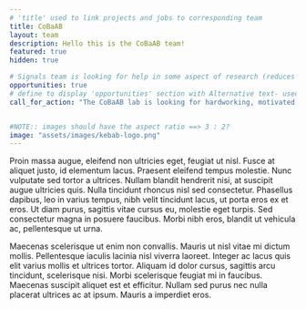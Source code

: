 ```yaml
---
# 'title' used to link projects and jobs to corresponding team
title: CoBaAB
layout: team
description: Hello this is the CoBaAB team!
featured: true
hidden: true

# Signals team is looking for help in some aspect of research (reduces work for toc...)
opportunities: true
# define to display 'opportunities' section with Alternative text- used if no "Job" opportunity posts related to team
call_for_action: "The CoBaAB lab is looking for hardworking, motivated graduate students to join. If you are interested contact Thiru Ramaraj at the following address, cobaab@depaul.edu, with a short email describing how your interests align with the research work, for example a particular research question or a specific project."


#NOTE:: images should have the aspect ratio ==> 3 : 2?
image: "assets/images/kebab-logo.png"
---
```


Proin massa augue, eleifend non ultricies eget, feugiat ut nisl. Fusce at
aliquet justo, id elementum lacus. Praesent eleifend tempus molestie. Nunc
vulputate sed tortor a ultrices. Nullam blandit hendrerit nisi, at suscipit
augue ultricies quis. Nulla tincidunt rhoncus nisl sed consectetur. Phasellus
dapibus, leo in varius tempus, nibh velit tincidunt lacus, ut porta eros ex et
eros. Ut diam purus, sagittis vitae cursus eu, molestie eget turpis. Sed
consectetur magna in posuere faucibus. Morbi nibh eros, blandit ut vehicula ac,
pellentesque ut urna.

Maecenas scelerisque ut enim non convallis. Mauris ut nisl vitae mi dictum
mollis. Pellentesque iaculis lacinia nisl viverra laoreet. Integer ac lacus quis
elit varius mollis et ultrices tortor. Aliquam id dolor cursus, sagittis arcu
tincidunt, scelerisque nisi. Morbi scelerisque feugiat mi in faucibus. Maecenas
suscipit aliquet est et efficitur. Nullam sed purus nec nulla placerat ultrices
ac at ipsum. Mauris a imperdiet eros.
